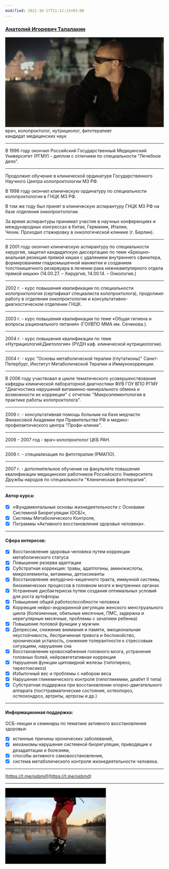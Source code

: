 ```yaml
---
modified: 2021-10-17T11:12:13+03:00
---
```


### [Анатолий Игоревич Талалакин](!0SB.md)   

![](!AI_Talalakin.jpg) 
врач, колопроктолог, нутрициолог, фитотерапевт  
кандидат медицинских наук   
***  
В 1996 году окончил Российский Государственный Медицинский Университет (РГМУ) - диплом с отличием по специальности "Лечебное дело".   
***  
Продолжил обучение в клинической ординатуре Государственного Научного Центра колопроктологии МЗ РФ.  

В 1998 году окончил клиническую ординатуру по специальности колопроктология в ГНЦК МЗ РФ.  

В том же году был принят в клиническую аспирантуру ГНЦК МЗ РФ на базе отделения онкопроктологии.  

За время аспирантуры принимал участие в научных конференциях и международных конгрессах в Китае, Германии, Италии, Чехии. Проходил стажировку в онкологической клинике (г. Берлин).   
***  
В 2001 году окончил клиническую аспирантуру по специальности хирургия, защитил кандидатскую диссертацию по теме «Брюшно-анальная резекция прямой кишки с удалением внутреннего сфинктера, формированием гладкомышечной манжетки и созданием толстокишечного резервуара в лечении рака нижнеампулярного отдела прямой кишки» (14.00.27. – Хирургия, 14.00.14. – Онкология.)  
***  
2002 г. - курс повышения квалификации по специальности колопроктология (сертификат специалиста колопроктолога), продолжил работу в отделении онкопроктологии и консультативно-диагностическом отделении ГНЦК.  
***  
2003 г. - курс повышения квалификации по теме «Общая гигиена и вопросы рационального питания» (ГОУВПО ММА им. Сеченова.).  
***  
2004 г. - курс повышения квалификации по теме «Нутрициология\\Диетология» (РУДН каф. клинической нутрициологии).  
***  
2004 г. - курс "Основы метаболической терапии (глутатионы)" Санкт-Петербург, Институт Метаболической Терапии и Иммунокоррекции.  
***  
В 2006 году участвовал в цикле тематического усовершенствования кафедры клинической лабораторной диагностики ФУВ ГОУ ВПО РГМУ "Диагностика нарушений витаминно-минерального обмена и возможности их коррекции" с отчетом: "Микроэлементология в практике работы колопроктолога".  
***  
2006 г. - консультативная помощь больным на базе медчасти Финансовой Академии при Правительстве РФ и медико-профилактического центра "Профи-клиник".  
***  
2006 - 2007 год - врач-колопроктолог ЦКБ РАН.  
***  
2006 г. - специализация по фитотерапии (РМАПО).   
***  
2007 г. - дополнительное обучение на факультете повышения квалификации медицинских работников Российского Университета Дружбы народов по специальности "Клиническая фитотерапия".
*** 
#### Автор курса: 
- [x] «Фундаментальные основы жизнедеятельности с Основами Системной Биорегуляции (ОСБ)», 
- [x] Системы Метаболического Контроля, 
- [x] Пограммы «Активного восстановления здоровья человека».
***  
#### Сфера интересов:   
- [x] Воcстановление здоровья человека путем коррекции метаболического статуса   
- [x] Повышение резерва адаптации  
- [x] Субстратная коррекция: травы, адаптогены, аминокислоты, микроэлементы, витамины, детоксиканты   
- [x] Восстановление желудочно-кишечного тракта, иммунной системы, биохимических процессов в головном мозге и внутренних органах   
- [x] Устранение дисбактериоза путем создания оптимальных условий для роста аутофлоры   
- [x] Повышение общей работоспособности человека   
- [x] Коррекция нейро-эндокринной регуляции женского менструального цикла (болезненные, обильные месячные, ПМС, задержка и нерегулярные месячные, проблемы с зачатием ребенка)   
- [x] Повышение половой функции у мужчин   
- [x] Депрессии, снижение внимания и памяти, эмоциональная неустойчивость, беспричинная тревога и беспокойство, хроническая усталость, снижение толерантности к стрессовым ситуациям, нарушение сна   
- [x] Восстановление кровоснабжения головного мозга, устранение головных болей, нейровегетативная коррекция   
- [x] Нарушения функции щитовидной железы (гипотиреоз, тиреотоксикоз)   
- [x] Избыточный вес и проблемы с набором веса   
- [x] Нарушения гликемического контроля (гипогликемии, диабет II типа)   
- [x] Субстратная поддержка при восстановлении опорно-двигательного аппарата (посттравматические состояния, остеопороз, остеохондроз, артриты, артрозы и др.)  
***  
#### Информационная поддержка: 
ОСБ-лекции и семинары по тематике активного восстановления здоровья:  
- [x] истинные причины хронических заболеваний,  
- [x]  механизмы нарушения системной биорегуляции,   приводящие к дезадаптации и болезням,  
- [x] способы активного самовосстановления,  
- [x] система метаболического контроля жизнедеятельности человека.  
*** 
[https://t.me/osbmd](https://t.me/osbmd)
***  
![](!AI_kon.gif)

